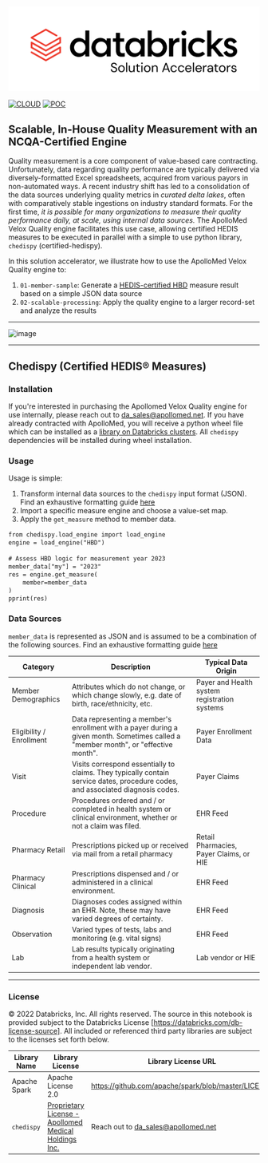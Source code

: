 ![image](https://raw.githubusercontent.com/databricks-industry-solutions/.github/main/profile/solacc_logo_wide.png)

[![CLOUD](https://img.shields.io/badge/CLOUD-ALL-blue?logo=googlecloud&style=for-the-badge)](https://cloud.google.com/databricks)
[![POC](https://img.shields.io/badge/POC-10_days-green?style=for-the-badge)](https://databricks.com/try-databricks)

## Scalable, In-House Quality Measurement with an NCQA-Certified Engine
Quality measurement is a core component of value-based care contracting. Unfortunately, data regarding quality performance are typically delivered via diversely-formatted Excel spreadsheets, acquired from various payors in non-automated ways. A recent industry shift has led to a consolidation of the data sources underlying quality metrics in *curated delta lakes*, often with comparatively stable ingestions on industry standard formats. For the first time, *it is possible for many organizations to measure their quality performance daily, at scale, using internal data sources.* The ApolloMed Velox Quality engine facilitates this use case, allowing certified HEDIS measures to be executed in parallel with a simple to use python library, `chedispy` (certified-hedispy).

In this solution accelerator, we illustrate how to use the ApolloMed Velox Quality engine to:
1. `01-member-sample`: Generate a [HEDIS-certified HBD](https://www.ncqa.org/hedis/measures/comprehensive-diabetes-care/) measure result based on a simple JSON data source
2. `02-scalable-processing`: Apply the quality engine to a larger record-set and analyze the results
___

![image](https://velox-public-image.s3.amazonaws.com/quality_engine_diagram.png)

___
## Chedispy (Certified HEDIS® Measures)

### Installation
If you're interested in purchasing the Apollomed Velox Quality engine for use internally, please reach out to [da_sales@apollomed.net](mailto:da_sales@apollomed.net). If you have already contracted with ApolloMed, you will receive a python wheel file which can be installed as a [library on Databricks clusters](https://docs.databricks.com/en/libraries/cluster-libraries.html). All `chedispy` dependencies will be installed during wheel installation.

### Usage
Usage is simple:
1. Transform internal data sources to the `chedispy` input format (JSON). Find an exhaustive formatting guide [here](https://ameh.notion.site/ameh/ApolloMed-Quality-Engine-Documentation-3250d28383fa4a3a9cf7eab6b41296ce)
2. Import a specific measure engine and choose a value-set map.
3. Apply the `get_measure` method to member data.

```
from chedispy.load_engine import load_engine
engine = load_engine("HBD")

# Assess HBD logic for measurement year 2023
member_data["my"] = "2023"
res = engine.get_measure(
    member=member_data
)
pprint(res)
```

### Data Sources
`member_data` is represented as JSON and is assumed to be a combination of the following sources. Find an exhaustive formatting guide [here](https://ameh.notion.site/ameh/ApolloMed-Quality-Engine-Documentation-3250d28383fa4a3a9cf7eab6b41296ce)

| Category                 | Description                                                                                                                         | Typical Data Origin                                                                                                                                                         |
| ------------------------ | ----------------------------------------------------------------------------------------------------------------------------------- | --------------------------------------------------------------------------------------------------------------------------------------------------------------------------- |
| Member Demographics      | Attributes which do not change, or which change slowly, e.g. date of birth, race/ethnicity, etc.                                    | Payer and Health system registration systems                                                                                                                                |
| Eligibility / Enrollment | Data representing a member's enrollment with a payer during a given month. Sometimes called a "member month", or "effective month". | Payer Enrollment Data                                                                                                                                                       |
| Visit                    | Visits correspond essentially to claims. They typically contain service dates, procedure codes, and associated diagnosis codes.     | Payer Claims                                                                                                                                                                |
| Procedure                | Procedures ordered and / or completed in health system or clinical environment, whether or not a claim was filed.                   | EHR Feed                                                                                                                                                                    |
| Pharmacy Retail          | Prescriptions picked up or received via mail from a retail pharmacy                                                                 | Retail Pharmacies, Payer Claims, or HIE                                                                                                                                     |
| Pharmacy Clinical        | Prescriptions dispensed and / or administered in a clinical environment.                                                            | EHR Feed                                                                                                                                                                    |
| Diagnosis                | Diagnoses codes assigned within an EHR. Note, these may have varied degrees of certainty.                                           | EHR Feed                                                                                                                                                                    |
| Observation              | Varied types of tests, labs and monitoring (e.g. vital signs)                                                                       | EHR Feed                                                                                                                                                                    |
| Lab                      | Lab results typically originating from a health system or independent lab vendor.                                                   | Lab vendor or HIE                                                                                                                                                           |

---

### License

&copy; 2022 Databricks, Inc. All rights reserved. The source in this notebook is provided subject to the Databricks License [https://databricks.com/db-license-source].  All included or referenced third party libraries are subject to the licenses set forth below.

| Library Name   | Library License | Library License URL |  Library Source URL |
|----------------------------------------|-------------------------|------------|-----------------------------------------------------|
| Apache Spark     | Apache License 2.0 | 	https://github.com/apache/spark/blob/master/LICENSE | 	https://github.com/apache/spark/tree/master/python/pyspark |
| `chedispy` | [Proprietary License - Apollomed Medical Holdings Inc.](https://www.apollomed.net/) | Reach out to [da_sales@apollomed.net](mailto:da_sales@apollomed.net) | |

